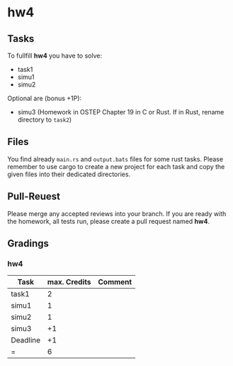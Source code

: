 # hw4

## Tasks
To fullfill **hw4** you have to solve:

- task1
- simu1
- simu2

Optional are (bonus +1P):

- simu3 (Homework in OSTEP Chapter 19 in C or Rust. If in Rust, rename directory to `task2`)

## Files
You find already `main.rs` and `output.bats` files for some rust tasks. Please remember to use cargo to create a new project for each task and copy the given files into their dedicated directories.

## Pull-Reuest

Please merge any accepted reviews into your branch. If you are ready with the homework, all tests run, please create a pull request named **hw4**.

## Gradings

### hw4

| Task | max. Credits | Comment |
|---|---|---|
| task1 | 2 | |
| simu1 | 1 | |
| simu2 | 1 | |
| simu3 | +1 | |
| Deadline | +1 | |
| = | 6 | |
